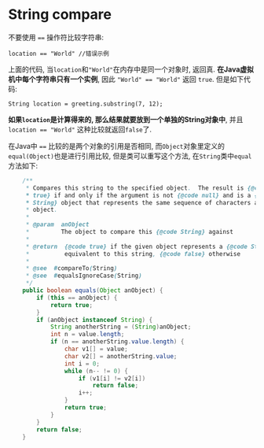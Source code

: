 # String compare


不要使用 `==` 操作符比较字符串: 

	location == "World" //错误示例

上面的代码, 当`location`和`"World"`在内存中是同一个对象时, 返回真. **在Java虚拟机中每个字符串只有一个实例**, 因此 `"World" == "World"` 返回 `true`. 但是如下代码: 

	String location = greeting.substring(7, 12);

**如果`location`是计算得来的, 那么结果就要放到一个单独的String对象中**, 并且 `location == "World"` 这种比较就返回`false`了.

在Java中 `==` 比较的是两个对象的引用是否相同, 而`Object`对象里定义的`equal(Object)`也是进行引用比较, 但是类可以重写这个方法, 在`String`类中`equal`方法如下: 

```java
    /**
     * Compares this string to the specified object.  The result is {@code
     * true} if and only if the argument is not {@code null} and is a {@code
     * String} object that represents the same sequence of characters as this
     * object.
     *
     * @param  anObject
     *         The object to compare this {@code String} against
     *
     * @return  {@code true} if the given object represents a {@code String}
     *          equivalent to this string, {@code false} otherwise
     *
     * @see  #compareTo(String)
     * @see  #equalsIgnoreCase(String)
     */
    public boolean equals(Object anObject) {
        if (this == anObject) {
            return true;
        }
        if (anObject instanceof String) {
            String anotherString = (String)anObject;
            int n = value.length;
            if (n == anotherString.value.length) {
                char v1[] = value;
                char v2[] = anotherString.value;
                int i = 0;
                while (n-- != 0) {
                    if (v1[i] != v2[i])
                        return false;
                    i++;
                }
                return true;
            }
        }
        return false;
    }
```
